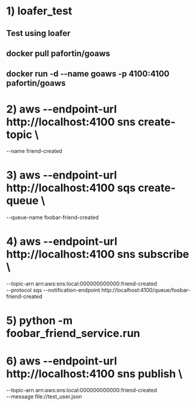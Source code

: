 # 1) loafer_test
## Test using loafer
## docker pull pafortin/goaws
## docker run -d --name goaws -p 4100:4100 pafortin/goaws
# 2) aws --endpoint-url http://localhost:4100 sns create-topic \
  --name friend-created
# 3) aws --endpoint-url http://localhost:4100 sqs create-queue \
  --queue-name foobar-friend-created
# 4) aws --endpoint-url http://localhost:4100 sns subscribe \
  --topic-arn arn:aws:sns:local:000000000000:friend-created \
  --protocol sqs --notification-endpoint     http://localhost:4100/queue/foobar-friend-created
# 5) python -m foobar_friend_service.run
# 6) aws --endpoint-url http://localhost:4100 sns publish \
  --topic-arn arn:aws:sns:local:000000000000:friend-created \
  --message file://test_user.json